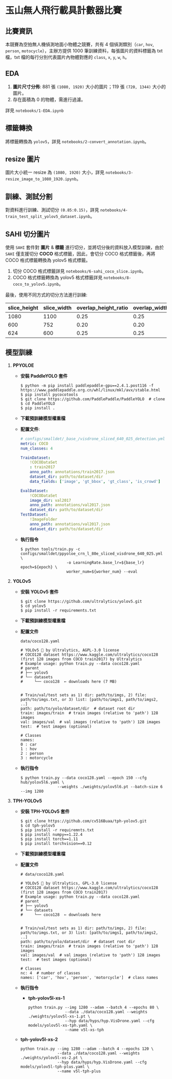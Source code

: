 # 玉山無人飛行載具計數器比賽

## 比賽資訊
本競賽為空拍無人機偵測地面小物體之競賽，共有 4 個偵測類別（`car`, `hov`, `person`, `motocycle`），主辦方提供 1000 筆訓練資料，每張圖片的資料標籤為 txt 檔，txt 檔的每行分別代表圖片內物體對應的 `class`, `x`, `y`, `w`, `h`。

## EDA
1. **圖片尺寸分佈**: 881 張 `(1080, 1920)` 大小的圖片；119 張 `(720, 1344)` 大小的圖片。
2. 存在面積為 0 的物體，需進行過濾。

詳見 `notebooks/1-EDA.ipynb`

## 標籤轉換
將標籤轉換為 `yolov5`，詳見 `notebooks/2-convert_annotation.ipynb`。

## resize 圖片
圖片大小統一 resize 為 `(1080, 1920)` 大小，詳見 `notebooks/3-resize_image_to_1080_1920.ipynb`。

## 訓練、測試分割
對資料進行訓練、測試切分 `(0.85:0.15)`，詳見 `notebooks/4-train_test_split_yolov5_dataset.ipynb`。

## SAHI 切分圖片
使用 `SAHI` 套件對 **圖片** & **標籤** 進行切分，並將切分後的資料放入模型訓練，由於 `SAHI` 僅支援切分 **COCO** 格式標籤，因此，會切分 COCO 格式標籤後，再將 COCO 格式標籤轉換為 yolov5 格式標籤。
1. 切分 COCO 格式標籤詳見 `notebooks/6-sahi_coco_slice.ipynb`。
2. COCO 格式標籤轉換為 yolov5 格式標籤詳見 `notebooks/8-coco_to_yolov5.ipynb`。

最後，使用不同方式的切分方法進行訓練:

|  slice_height   | slice_width  | overlap_height_ratio | overlap_width_ratio |
|  ----  |  ----  |  ----  |  ----  |
| 1080  | 1100 | 0.25  | 0.25 |
| 600  | 752 | 0.20  | 0.20 |
| 624  | 600 | 0.25  | 0.25 |



## 模型訓練
1. **PPYOLOE**
    + **安裝 PaddleYOLO 套件**
        ```
        $ python -m pip install paddlepaddle-gpu==2.4.1.post116 -f https://www.paddlepaddle.org.cn/whl/linux/mkl/avx/stable.html
        $ pip install pycocotools
        $ git clone https://github.com/PaddlePaddle/PaddleYOLO  # clone
        $ cd PaddleYOLO
        $ pip install .
        ``` 
    + **下載預訓練模型權重檔**
    + **配置文件**:
        ```yaml
        # configs/smalldet/_base_/visdrone_sliced_640_025_detection.yml
        metric: COCO
        num_classes: 4

        TrainDataset:
            !COCODataSet
            : train2017
            anno_path: annotations/train2017.json
            dataset_dir: path/to/dataset/dir
            data_fields: ['image', 'gt_bbox', 'gt_class', 'is_crowd']

        EvalDataset:
            !COCODataSet
            image_dir: val2017
            anno_path: annotations/val2017.json
            dataset_dir: path/to/dataset/dir
        TestDataset:
            !ImageFolder
            anno_path: annotations/val2017.json
            dataset_dir: path/to/dataset/dir
        ``` 

    + **執行指令**
        ```
        $ python tools/train.py -c configs/smalldet/ppyoloe_crn_l_80e_sliced_visdrone_640_025.yml  \
                            -o LearningRate.base_lr=${base_lr} epoch=${epoch} \ 
                            worker_num=${worker_num} --eval 
        ```

2. **YOLOv5**
    + **安裝 YOLOv5 套件**
        ```
        $ git clone https://github.com/ultralytics/yolov5.git
        $ cd yolov5
        $ pip install -r requirements.txt
        ```

    + **下載預訓練模型權重檔**
    + **配置文件**
        ```
        data/coco128.yaml

        # YOLOv5 🚀 by Ultralytics, AGPL-3.0 license
        # COCO128 dataset https://www.kaggle.com/ultralytics/coco128 (first 128 images from COCO train2017) by Ultralytics
        # Example usage: python train.py --data coco128.yaml
        # parent
        # ├── yolov5
        # └── datasets
        #     └── coco128  ← downloads here (7 MB)


        # Train/val/test sets as 1) dir: path/to/imgs, 2) file: path/to/imgs.txt, or 3) list: [path/to/imgs1, path/to/imgs2, ..]
        path: path/to/yolo/dataset/dir  # dataset root dir
        train: images/train  # train images (relative to 'path') 128 images
        val: images/val  # val images (relative to 'path') 128 images
        test:  # test images (optional)

        # Classes
        names:
        0 : car
        1 : hov
        2 : person
        3 : motorcycle   
        ```
    + **執行指令**
        ```
        $ python train.py --data coco128.yaml --epoch 150 --cfg hub/yolov5l6.yaml \
                        --weights ./weights/yolov5l6.pt --batch-size 6 --img 1280
        ```

3. **TPH-YOLOv5**
    + **安裝 TPH-YOLOv5 套件**
        ```
        $ git clone https://github.com/cv516Buaa/tph-yolov5.git
        $ cd tph-yolov5
        $ pip install -r requiremnts.txt
        $ pip install numpy==1.22.4
        $ pip install torch==1.11
        $ pip install torchvision==0.12
        ```

    + **下載預訓練模型權重檔**
    + **配置文件**
        ```
        # data/coco128.yaml

        # YOLOv5 🚀 by Ultralytics, GPL-3.0 license
        # COCO128 dataset https://www.kaggle.com/ultralytics/coco128 (first 128 images from COCO train2017)
        # Example usage: python train.py --data coco128.yaml
        # parent
        # ├── yolov5
        # └── datasets
        #     └── coco128  ← downloads here


        # Train/val/test sets as 1) dir: path/to/imgs, 2) file: path/to/imgs.txt, or 3) list: [path/to/imgs1, path/to/imgs2, ..]
        path: path/to/yolo/dataset/dir  # dataset root dir
        train: images/train  # train images (relative to 'path') 128 images
        val: images/val  # val images (relative to 'path') 128 images
        test:  # test images (optional)

        # Classes
        nc: 4  # number of classes
        names: ['car', 'hov', 'person', 'motorcycle']  # class names
        ```

    + **執行指令**
      + **tph-yolov5l-xs-1**
        ```
        python train.py --img 1280 --adam --batch 4 --epochs 80 \
                        --data ./data/coco128.yaml --weights ./weights/yolov5l-xs-1.pt \ 
                        --hyp data/hyps/hyp.VisDrone.yaml --cfg models/yolov5l-xs-tph.yaml \
                        --name v5l-xs-tph
        ```
       
   + **tph-yolov5l-xs-2**
        ```
        python train.py --img 1280 --adam --batch 4 --epochs 120 \
                        --data ./data/coco128.yaml --weights ./weights/yolov5l-xs-2.pt \ 
                        --hyp data/hyps/hyp.VisDrone.yaml --cfg models/yolov5l-tph-plus.yaml \
                        --name v5l-tph-plus
        ```





